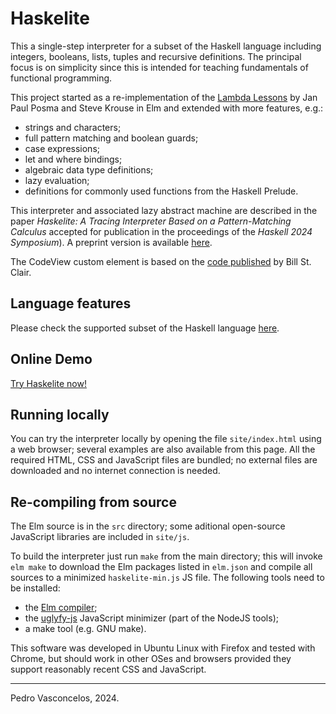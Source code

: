 
# Haskelite

This a single-step interpreter for a subset of the Haskell language
including integers, booleans, lists, tuples and recursive
definitions. The principal focus is on simplicity since this is
intended for teaching fundamentals of functional programming.

This project started as a re-implementation of the [Lambda
Lessons](https://stevekrouse.com/hs.js/) by Jan Paul Posma and Steve
Krouse in Elm and extended with more features, e.g.:

* strings and characters;
* full pattern matching and boolean guards;
* case expressions;
* let and where bindings;
* algebraic data type definitions;
* lazy evaluation;
* definitions for commonly used functions from the Haskell Prelude.

This interpreter and associated lazy abstract machine are described in
the paper *Haskelite: A Tracing Interpreter Based on a
Pattern-Matching Calculus* accepted for publication in the proceedings
of the *Haskell 2024 Symposium*).  A preprint version is available
[here](https://arxiv.org/pdf/2407.11831).

The CodeView custom element is based on the [code published](https://github.com/billstclair/elm-custom-element/) by Bill St. Clair.

## Language features

Please check the supported subset of the Haskell language
[here](https://pbv.github.io/haskelite/site/language.html).

## Online Demo

[Try Haskelite now!](https://pbv.github.io/haskelite/site/index.html)

## Running locally

You can try the interpreter locally by opening the file
`site/index.html` using a web browser; several examples are also
available from this page. All the required HTML, CSS and JavaScript
files are bundled; no external files are downloaded and no internet
connection is needed.

## Re-compiling from source

The Elm source is in the `src` directory; some aditional open-source
JavaScript libraries are included in `site/js`.

To build the interpreter just run `make` from the main directory; this
will invoke `elm make` to download the Elm packages listed in
`elm.json` and compile all sources to a minimized `haskelite-min.js`
JS file.  The following tools need to be installed:

* the [Elm compiler](https://elm-lang.org/);
* the [uglyfy-js](https://www.npmjs.com/package/uglify-js) JavaScript
  minimizer (part of the NodeJS tools);
* a make tool (e.g. GNU make).

This software was developed in Ubuntu Linux with Firefox and tested
with Chrome, but should work in other OSes and browsers provided
they support reasonably recent CSS and JavaScript.


----

Pedro Vasconcelos, 2024.

